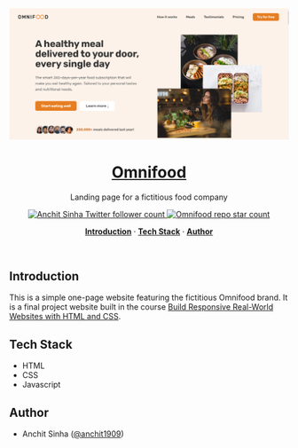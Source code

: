 <a href="https://omnifood-practice-website.netlify.app/">
  <img alt="Omnifood - Landing page" src="/img/screenshot.png">
    <h1 align="center">Omnifood</h1>
</a>

<p align="center">
  Landing page for a fictitious food company
</p>

<p align="center">
  <a href="https://twitter.com/anchit1909">
    <img src="https://img.shields.io/twitter/follow/anchit1909?style=flat&label=anchit1909&logo=twitter&color=0bf&logoColor=fff" alt="Anchit Sinha Twitter follower count" />
  </a>
  <a href="https://github.com/Anchit1909/Omnifood-Website">
    <img src="https://img.shields.io/github/stars/Anchit1909/Omnifood-Website?label=Anchit1909%2FOmnifood-Website" alt="Omnifood repo star count" />
  </a>
</p>

<p align="center">
  <a href="#introduction"><strong>Introduction</strong></a> ·
  <a href="#tech-stack"><strong>Tech Stack</strong></a> ·
  <a href="#author"><strong>Author</strong></a>
</p>
<br/>

## Introduction

This is a simple one-page website featuring the fictitious Omnifood brand.
It is a final project website built in the course [Build Responsive Real-World Websites with HTML and CSS](https://www.udemy.com/course/design-and-develop-a-killer-website-with-html5-and-css3/).

## Tech Stack

- HTML
- CSS
- Javascript

## Author

- Anchit Sinha ([@anchit1909](https://twitter.com/anchit1909))
